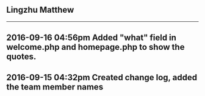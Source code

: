 ## Lingzhu  Matthew

----------------------------------------------------
2016-09-16 04:56pm
Added "what" field in welcome.php and homepage.php to show the quotes.
----------------------------------------------------
2016-09-15 04:32pm
Created change log, added the team member names
----------------------------------------------------
